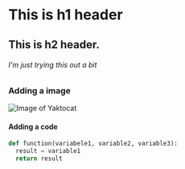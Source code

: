 # This is h1 header 
## This is h2 header. 
###### I'm just trying this out a bit

### Adding a image
![Image of Yaktocat](https://octodex.github.com/images/yaktocat.png) 

#### Adding a code 
``` python
def function(variabele1, variable2, variable3):
  result = variable1
  return result
```

